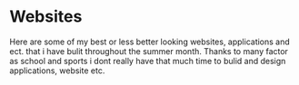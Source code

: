 # Websites
Here are some of my best or less better looking websites, applications and ect. that i have bulit throughout the summer month. Thanks to many factor as school and sports i dont really have that much time to bulid and design applications, website etc.
